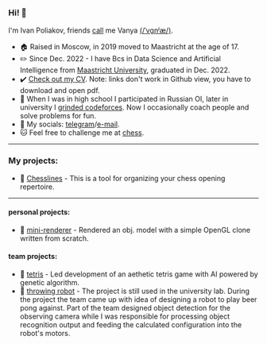 ### Hi! 👋

I'm Ivan Poliakov, friends [call](https://en.wikipedia.org/wiki/Eastern_Slavic_naming_customs#Diminutive_forms) me Vanya [(/ˈvɑ̟nʲæ/)](https://www.youtube.com/watch?v=FuaHiDwSc5o). <br/>

- 🏠 Raised in Moscow, in 2019 moved to Maastricht at the age of 17.
- ✏️ Since Dec. 2022 - I have Bcs in Data Science and Artificial Intelligence from [Maastricht University](https://www.maastrichtuniversity.nl/education/bachelor/data-science-and-artificial-intelligence), graduated in Dec. 2022. 
- ✔️ [Check out my CV](https://github.com/M1v1savva/M1v1savva/blob/main/CV.pdf). Note: links don't work in Github view, you have to download and open pdf. 
- 🥇 When I was in high school I participated in Russian OI, later in university I [grinded codeforces](https://codeforces.com/profile/M1v1savva1601). 
Now I occasionally coach people and solve problems for fun.    
- 💬 My socials: [telegram](https://t.me/M1v1savva1601)/[e-mail](ivan.polyakov.01@gmail.com). 
- 🐱 Feel free to challenge me at [chess](https://www.chess.com/member/m1v1savva).

---

### My projects:

- 📖 [Chesslines](https://chesslines.onrender.com) - This is a tool for organizing your chess opening repertoire.

---

#### personal projects:
- 📖 [mini-renderer](https://chesslines.onrender.com) - Rendered an obj. model with a simple OpenGL clone written from scratch.

#### team projects: 
- 📖 [tetris](https://chesslines.onrender.com) - Led development of an aethetic tetris game with AI powered by genetic algorithm.
- 📖 [throwing robot](https://chesslines.onrender.com) - The project is still used in the university lab. During the project the team came up with idea of designing a robot to play beer pong against. Part of the team designed object detection for the observing camera while I was responsible for processing object recognition output and feeding the calculated configuration into the robot's motors. 

<!--
**M1v1savva/M1v1savva** is a ✨ _special_ ✨ repository because its `README.md` (this file) appears on your GitHub profile.

Here are some ideas to get you started:

- 🔭 I’m currently working on ...
- 🌱 I’m currently learning ...
- 👯 I’m looking to collaborate on ...
- 🤔 I’m looking for help with ...
- 💬 Ask me about ...
- 📫 How to reach me: ...
- 😄 Pronouns: ...
- ⚡ Fun fact: ...
-->

